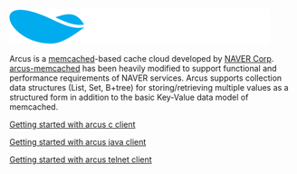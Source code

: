 ![logo](images/logo.png)



Arcus is a [memcached](http://www.memcached.org/)-based cache cloud developed by [NAVER Corp](http://www.naver.com/). [arcus-memcached](https://github.com/naver/arcus-memcached) has been heavily modified to support functional and performance requirements of NAVER services. Arcus supports collection data structures (List, Set, B+tree) for storing/retrieving multiple values as a structured form in addition to the basic Key-Value data model of memcached.


[Getting started with arcus c client](arcus-c-client/1.10/02-arcus-c-client.md)

[Getting started with arcus java client](arcus-java-client/1.11/arcus-java-client-getting-started.md)

[Getting started with arcus telnet client](arcus-server/arcus-telnet-interface/1.11-(latest).md)

